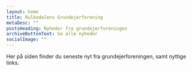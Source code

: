 ```yaml
---
layout: home
title: Rulkedalens Grundejerforening
metaDesc: ""
postsHeading: Nyheder fra grundejerforeningen
archiveButtonText: Se alle nyheder
socialImage: ""
---
```

Her på siden finder du seneste nyt fra grundejerforeningen, samt nyttige links.